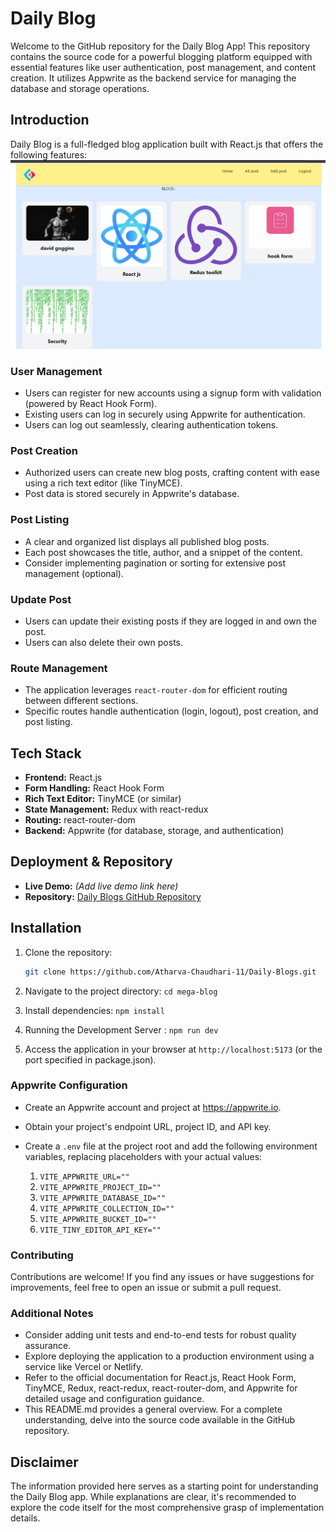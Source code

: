 # Daily Blog

Welcome to the GitHub repository for the Daily Blog App! This repository contains the source code for a powerful blogging platform equipped with essential features like user authentication, post management, and content creation. It utilizes Appwrite as the backend service for managing the database and storage operations.

## Introduction

Daily Blog is a full-fledged blog application built with React.js that offers the following features:
![main page](MainPage.png)

### User Management
- Users can register for new accounts using a signup form with validation (powered by React Hook Form).
- Existing users can log in securely using Appwrite for authentication.
- Users can log out seamlessly, clearing authentication tokens.

### Post Creation
- Authorized users can create new blog posts, crafting content with ease using a rich text editor (like TinyMCE).
- Post data is stored securely in Appwrite's database.

### Post Listing
- A clear and organized list displays all published blog posts.
- Each post showcases the title, author, and a snippet of the content.
- Consider implementing pagination or sorting for extensive post management (optional).

### Update Post
- Users can update their existing posts if they are logged in and own the post.
- Users can also delete their own posts.

### Route Management
- The application leverages `react-router-dom` for efficient routing between different sections.
- Specific routes handle authentication (login, logout), post creation, and post listing.

## Tech Stack

- **Frontend:** React.js
- **Form Handling:** React Hook Form
- **Rich Text Editor:** TinyMCE (or similar)
- **State Management:** Redux with react-redux
- **Routing:** react-router-dom
- **Backend:** Appwrite (for database, storage, and authentication)

## Deployment & Repository

- **Live Demo:** *(Add live demo link here)*
- **Repository:** [Daily Blogs GitHub Repository](https://github.com/Atharva-Chaudhari-11/Daily-Blogs.git)

## Installation

1. Clone the repository:
   ```bash
   git clone https://github.com/Atharva-Chaudhari-11/Daily-Blogs.git


2. Navigate to the project directory: `cd mega-blog`

3. Install dependencies: `npm install`

4. Running the Development Server : `npm run dev`

5. Access the application in your browser at `http://localhost:5173` (or the port specified in package.json).

### Appwrite Configuration

- Create an Appwrite account and project at https://appwrite.io.

- Obtain your project's endpoint URL, project ID, and API key.

- Create a `.env` file at the project root and add the following environment variables, replacing placeholders with your actual values:

  1. `VITE_APPWRITE_URL=""`
  2. `VITE_APPWRITE_PROJECT_ID=""`
  3. `VITE_APPWRITE_DATABASE_ID=""`
  4. `VITE_APPWRITE_COLLECTION_ID=""`
  5. `VITE_APPWRITE_BUCKET_ID=""`
  6. `VITE_TINY_EDITOR_API_KEY=""`

### Contributing

Contributions are welcome! If you find any issues or have suggestions for improvements, feel free to open an issue or submit a pull request.

### Additional Notes

- Consider adding unit tests and end-to-end tests for robust quality assurance.
- Explore deploying the application to a production environment using a service like Vercel or Netlify.
- Refer to the official documentation for React.js, React Hook Form, TinyMCE, Redux, react-redux, react-router-dom, and Appwrite for detailed usage and configuration guidance.
- This README.md provides a general overview. For a complete understanding, delve into the source code available in the GitHub repository.

## Disclaimer

The information provided here serves as a starting point for understanding the Daily Blog app. While explanations are clear, it's recommended to explore the code itself for the most comprehensive grasp of implementation details.
